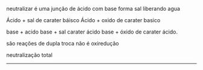 neutralizar é uma junção de ácido com base  forma sal liberando agua

Ácido + sal de carater báisco
Ácido + oxido de carater basico

base + acido 
base + sal carater ácido
base + óxido de carater ácido.

são reações de dupla troca
não é oxiredução 

neutralização total


---
